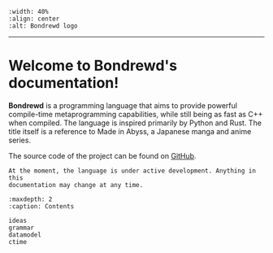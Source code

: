 ```{image} ../../media/logo.png
:width: 40%
:align: center
:alt: Bondrewd logo
```
---
Welcome to Bondrewd's documentation!
====================================

**Bondrewd** is a programming language that aims to provide powerful
compile-time metaprogramming capabilities, while still being as fast as C++
when compiled. The language is inspired primarily by Python and Rust. The title
itself is a reference to Made in Abyss, a Japanese manga and anime series.

The source code of the project can be found on
[GitHub](https://github.com/abel1502/bondrewd).

```{note}
At the moment, the language is under active development. Anything in this
documentation may change at any time.
```

```{toctree}
:maxdepth: 2
:caption: Contents

ideas
grammar
datamodel
ctime
```
